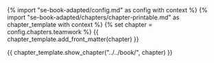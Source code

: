 <frontmatter>
{% import "se-book-adapted/config.md" as config with context %}
{% import "se-book-adapted/chapters/chapter-printable.md" as chapter_template with context %}
{% set chapter = config.chapters.teamwork %}
{{ chapter_template.add_front_matter(chapter) }}
</frontmatter>

{{ chapter_template.show_chapter("../../book/", chapter) }}